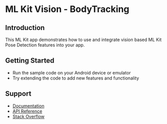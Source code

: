 # ML Kit Vision - BodyTracking

## Introduction

This ML Kit app demonstrates how to use and integrate vision based ML Kit Pose Detection features into your app.

## Getting Started

* Run the sample code on your Android device or emulator
* Try extending the code to add new features and functionality

## Support

* [Documentation](https://developers.google.com/ml-kit/guides)
* [API Reference](https://developers.google.com/ml-kit/reference/android)
* [Stack Overflow](https://stackoverflow.com/questions/tagged/google-mlkit)
